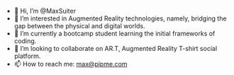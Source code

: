 - 👋 Hi, I’m @MaxSuiter
- 👀 I’m interested in Augmented Reality technologies, namely, bridging the gap between the physical and digital worlds. 
- 🌱 I’m currently a bootcamp student learning the initial frameworks of coding. 
- 💞️ I’m looking to collaborate on AR.T, Augmented Reality T-shirt social platform. 
- 📫 How to reach me: max@pipme.com

<!---
MaxSuiter/MaxSuiter is a ✨ special ✨ repository because its `README.md` (this file) appears on your GitHub profile.
You can click the Preview link to take a look at your changes.
--->

